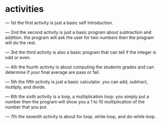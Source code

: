 # activities

— 1st
   the first activity is just a basic self introduction. 

— 2nd
   the second activity is just a basic program about subtraction and addition. the program will ask the user for two numbers then the program will do the rest. 

— 3rd
   the third activity is also a basic program that can tell if the integer is odd or even. 

— 4th
   the fourth activity is about computing the students grades and can determine if your final average are pass or fail.

— 5th
   the fifth activity is just a basic calculator. you can add, subtract, multiply, and divide.

— 6th
   the sixth activity is a loop‚ a multiplication loop. you simply put a number then the program will show you a 1 to 10 multiplication of the number that you put.

— 7th
   the seventh activity is about for loop, while loop, and do-while loop. 